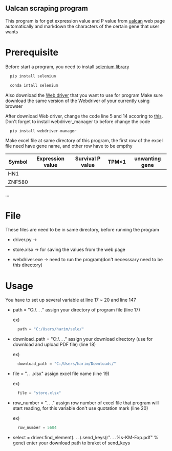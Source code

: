 ## Ualcan scraping program


This program is for get expression value and P value from [ualcan](http://ualcan.path.edu) web page
automatically and markdown the characters of the certain gene that user wants


# Prerequisite


Before start a program, you need to install [selenium library](https://www.selenium.dev/documentation/webdriver/getting_started/install_library/)
```c
  pip install selenium
```
```c
  conda intall selenium
```
 
 
Also download the [Web driver](https://www.selenium.dev/documentation/webdriver/getting_started/install_drivers/) that you want to use for program
Make sure download the same version of the Webdriver of your currently using browser


After download Web driver, change the code line 5 and 14 accoring to [this](https://github.com/SergeyPirogov/webdriver_manager). Don't forget to install webdriver_manager to before change the code
```c
  pip install webdriver-manager
```

Make excel file at same directory of this program, the first row of the excel file need have gene name, and other row have to be empthy


Symbol|Expression value|Survival P value|TPM<1|unwanting gene
---|---|---|---|---|
HN1|||||
ZNF580|||||
...



# File
These files are need to be in same directory, before running the program


* driver.py -> 

* store.xlsx -> for saving the values from the web page

* webdriver.exe -> need to run the program(don't necesssary need to be this directory)



# Usage
You have to set up several variable at line 17 ~ 20 and line 147


* path = "C:/. . ." assign your directory of program file (line 17)
  
  ex)
  ```c
    path = "C:/Users/harim/sele/"
  ```


* download_path = "C:/. . ." assign your download directory (use for download and upload PDF file) (line 18)

  ex)
  ```c
    download_path = "C:/Users/harim/Downloads/"
  ```


* file = ". . .xlsx" assign excel file name (line 19)
  
  ex)
  ```c
    file = "store.xlsx"
  ```


* row_number = ". . ." assign row number of excel file that program will start reading, for this variable don't use quotation mark (line 20)

  ex)
  ```c
    row_number = 5604
  ```

* select = driver.find_element(. . .).send_keys(r". . .%s-KM-Exp.pdf" % gene) enter your download path to braket of send_keys
            
